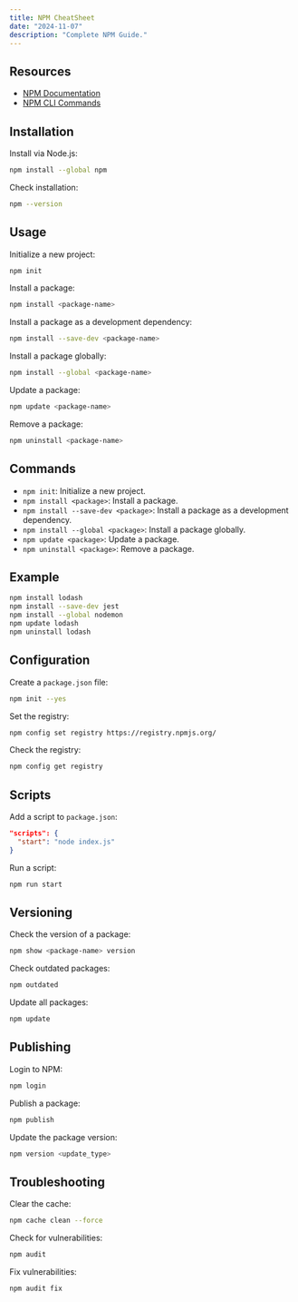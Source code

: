 ```yaml
---
title: NPM CheatSheet
date: "2024-11-07"
description: "Complete NPM Guide."
---
```


## Resources

- [NPM Documentation](https://docs.npmjs.com/)
- [NPM CLI Commands](https://docs.npmjs.com/cli/v8/commands)

## Installation

Install via Node.js:

```bash
npm install --global npm
```

Check installation:

```bash
npm --version
```

## Usage

Initialize a new project:

```bash
npm init
```

Install a package:

```bash
npm install <package-name>
```

Install a package as a development dependency:

```bash
npm install --save-dev <package-name>
```

Install a package globally:

```bash
npm install --global <package-name>
```

Update a package:

```bash
npm update <package-name>
```

Remove a package:

```bash
npm uninstall <package-name>
```

## Commands

- `npm init`: Initialize a new project.
- `npm install <package>`: Install a package.
- `npm install --save-dev <package>`: Install a package as a development dependency.
- `npm install --global <package>`: Install a package globally.
- `npm update <package>`: Update a package.
- `npm uninstall <package>`: Remove a package.

## Example

```bash
npm install lodash
npm install --save-dev jest
npm install --global nodemon
npm update lodash
npm uninstall lodash
```

## Configuration

Create a `package.json` file:

```bash
npm init --yes
```

Set the registry:

```bash
npm config set registry https://registry.npmjs.org/
```

Check the registry:

```bash
npm config get registry
```

## Scripts

Add a script to `package.json`:

```json
"scripts": {
  "start": "node index.js"
}
```

Run a script:

```bash
npm run start
```

## Versioning

Check the version of a package:

```bash
npm show <package-name> version
```

Check outdated packages:

```bash
npm outdated
```

Update all packages:

```bash
npm update
```

## Publishing

Login to NPM:

```bash
npm login
```

Publish a package:

```bash
npm publish
```

Update the package version:

```bash
npm version <update_type>
```

## Troubleshooting

Clear the cache:

```bash
npm cache clean --force
```

Check for vulnerabilities:

```bash
npm audit
```

Fix vulnerabilities:

```bash
npm audit fix
```
